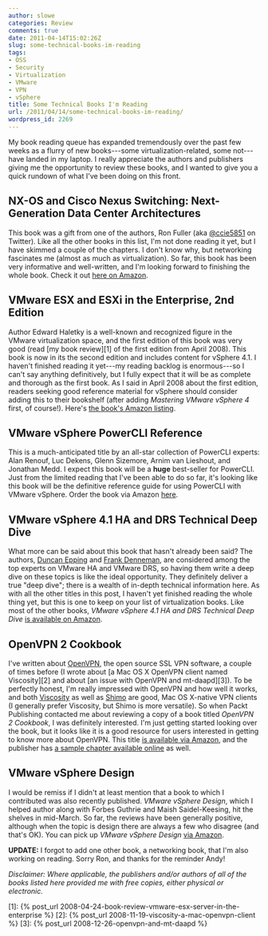 ```yaml
---
author: slowe
categories: Review
comments: true
date: 2011-04-14T15:02:26Z
slug: some-technical-books-im-reading
tags:
- OSS
- Security
- Virtualization
- VMware
- VPN
- vSphere
title: Some Technical Books I'm Reading
url: /2011/04/14/some-technical-books-im-reading/
wordpress_id: 2269
---
```


My book reading queue has expanded tremendously over the past few weeks as a flurry of new books---some virtualization-related, some not---have landed in my laptop. I really appreciate the authors and publishers giving me the opportunity to review these books, and I wanted to give you a quick rundown of what I've been doing on this front.

## NX-OS and Cisco Nexus Switching: Next-Generation Data Center Architectures

This book was a gift from one of the authors, Ron Fuller (aka [@ccie5851](http://twitter.com/ccie5851) on Twitter). Like all the other books in this list, I'm not done reading it yet, but I have skimmed a couple of the chapters. I don't know why, but networking fascinates me (almost as much as virtualization). So far, this book has been very informative and well-written, and I'm looking forward to finishing the whole book. Check it out [here on Amazon](http://www.amazon.com/NX-OS-Cisco-Nexus-Switching-Next-Generation/dp/1587058928/ref=sr_1_1?ie=UTF8&qid=1302819204&sr=8-1).

## VMware ESX and ESXi in the Enterprise, 2nd Edition

Author Edward Haletky is a well-known and recognized figure in the VMware virtualization space, and the first edition of this book was very good (read [my book review][1] of the first edition from April 2008). This book is now in its the second edition and includes content for vSphere 4.1. I haven't finished reading it yet---my reading backlog is enormous---so I can't say anything definitively, but I fully expect that it will be as complete and thorough as the first book. As I said in April 2008 about the first edition, readers seeking good reference material for vSphere should consider adding this to their bookshelf (after adding _Mastering VMware vSphere 4_ first, of course!). Here's [the book's Amazon listing](http://www.amazon.com/VMware-ESX-ESXi-Enterprise-Virtualization/dp/0137058977/ref=sr_1_9?ie=UTF8&qid=1302810703&sr=8-9).

## VMware vSphere PowerCLI Reference

This is a much-anticipated title by an all-star collection of PowerCLI experts: Alan Renouf, Luc Dekens, Glenn Sizemore, Arnim van Lieshout, and Jonathan Medd. I expect this book will be a **huge** best-seller for PowerCLI. Just from the limited reading that I've been able to do so far, it's looking like this book will be the definitive reference guide for using PowerCLI with VMware vSphere. Order the book via Amazon [here](http://www.amazon.com/VMware-vSphere-PowerCLI-Reference-Administration/dp/0470890797/ref=sr_1_4?ie=UTF8&qid=1302810703&sr=8-4).

## VMware vSphere 4.1 HA and DRS Technical Deep Dive

What more can be said about this book that hasn't already been said? The authors, [Duncan Epping](http://www.yellow-bricks.com) and [Frank Denneman](http://frankdenneman.nl/), are considered among the top experts on VMware HA and VMware DRS, so having them write a deep dive on these topics is like the ideal opportunity. They definitely deliver a true "deep dive"; there is a wealth of in-depth technical information here. As with all the other titles in this post, I haven't yet finished reading the whole thing yet, but this is one to keep on your list of virtualization books. Like most of the other books, _VMware vSphere 4.1 HA and DRS Technical Deep Dive_ [is available on Amazon](http://www.amazon.com/VMware-vSphere-4-1-Technical-deepdive/dp/1456301446/ref=sr_1_3?ie=UTF8&qid=1302810703&sr=8-3).

## OpenVPN 2 Cookbook

I've written about [OpenVPN](http://openvpn.net/), the open source SSL VPN software, a couple of times before (I wrote about [a Mac OS X OpenVPN client named Viscosity][2] and about [an issue with OpenVPN and mt-daapd][3]). To be perfectly honest, I'm really impressed with OpenVPN and how well it works, and both [Viscosity](http://www.thesparklabs.com/viscosity/) as well as [Shimo](http://www.chungwasoft.com/shimo/) are good, Mac OS X-native VPN clients (I generally prefer Viscosity, but Shimo is more versatile). So when Packt Publishing contacted me about reviewing a copy of a book titled _OpenVPN 2 Cookbook_, I was definitely interested. I'm just getting started looking over the book, but it looks like it is a good resource for users interested in getting to know more about OpenVPN. This title [is available via Amazon](http://www.amazon.com/OpenVPN-Cookbook-Jan-Just-Keijser/dp/1849510105/ref=sr_1_1?ie=UTF8&qid=1302810797&sr=8-1), and the publisher has [a sample chapter available online](https://www.packtpub.com/sites/default/files/0103-chapter-7-troubleshooting-open-vpn-configurations%20.pdf?utm_source=packtpub&utm_medium=free&utm_campaign=pdf) as well.

## VMware vSphere Design

I would be remiss if I didn't at least mention that a book to which I contributed was also recently published. _VMware vSphere Design_, which I helped author along with Forbes Guthrie and Maish Saidel-Keesing, hit the shelves in mid-March. So far, the reviews have been generally positive, although when the topic is design there are always a few who disagree (and that's OK). You can pick up _VMware vSphere Design_ [via Amazon](http://www.amazon.com/VMware-vSphere-Design-Forbes-Guthrie/dp/0470922028/ref=sr_1_2?ie=UTF8&qid=1302810703&sr=8-2).

**UPDATE:** I forgot to add one other book, a networking book, that I'm also working on reading. Sorry Ron, and thanks for the reminder Andy!

_Disclaimer: Where applicable, the publishers and/or authors of all of the books listed here provided me with free copies, either physical or electronic._

[1]: {% post_url 2008-04-24-book-review-vmware-esx-server-in-the-enterprise %}
[2]: {% post_url 2008-11-19-viscosity-a-mac-openvpn-client %}
[3]: {% post_url 2008-12-26-openvpn-and-mt-daapd %}

